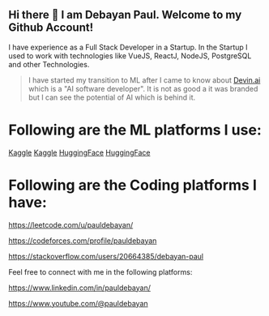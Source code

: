 <!--
https://docs.github.com/en/get-started/writing-on-github/getting-started-with-writing-and-formatting-on-github/basic-writing-and-formatting-syntax
-->

## Hi there 👋 I am Debayan Paul. Welcome to my Github Account!

I have experience as a Full Stack Developer in a Startup. In the Startup I used to work with technologies like VueJS, ReactJ, NodeJS, PostgreSQL and other Technologies.

> I have started my transition to ML after I came to know about [Devin.ai](https://preview.devin.ai/) which is a "AI software developer". It is not as good a it was branded but I can see the potential of AI which is behind it.

# Following are the **ML platforms** I use:

[Kaggle](https://www.kaggle.com/static/images/favicon.ico) [Kaggle](https://www.kaggle.com/pauldebayan) [HuggingFace](https://huggingface.co/front/assets/huggingface_logo-noborder.svg) [HuggingFace](https://huggingface.co/pauldebayan)

# Following are the Coding platforms I have:

https://leetcode.com/u/pauldebayan/

https://codeforces.com/profile/pauldebayan

https://stackoverflow.com/users/20664385/debayan-paul

Feel free to connect with me in the following platforms:

https://www.linkedin.com/in/pauldebayan/

https://www.youtube.com/@pauldebayan















